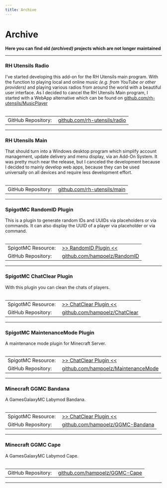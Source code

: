 ```yaml
---
title: Archive
---
```


# Archive
**Here you can find old _(archived)_ projects which are not longer maintained**

---

### RH Utensils Radio
I've started developing this add-on for the  RH Utensils main program. With the function to playing local and online music _(e.g. from YouTube or other providers)_ and playing various radios from around the world with a beautiful user interface. As I decided to cancel the RH Utensils Main program, I started with a WebApp alternative which can be found on [github.com/rh-utensils/MusicPlayer](https://github.com/rh-utensils/MusicPlayer)
<br/><br/>

|   |   |
|:- |:- |
| GitHub Repository:&nbsp; | [github.com/rh-utensils/radio](https://github.com/rh-utensils/radio) |

---

### RH Utensils Main
That should turn into a Windows desktop program which simplify account management, update delivery and menu display, via an Add-On System. It was pretty much near the release, but I canceled the development because I decided to mainly develop web apps, because they can be used universally on all devices and require less development effort.
<br/><br/>

|   |   |
|:- |:- |
| GitHub Repository:&nbsp; | [github.com/rh-utensils/main](https://github.com/rh-utensils/main) |

---

### SpigotMC RandomID Plugin
This is a plugin to generate random IDs and UUIDs via placeholders or via commands. It can also display the UUID of a player via placeholder or via command.
<br/><br/>

|   |   |
|:- |:- |
| SpigotMC Resource:&nbsp; | [>> RandomID Plugin <<](https://www.spigotmc.org/resources/get-player-uuid-random-id-uuid-generator-placeholderapi-support.57738/) |
| GitHub Repository:&nbsp; | [github.com/hampoelz/RandomID](https://github.com/hampoelz/RandomID) |

---

### SpigotMC ChatClear Plugin
With this plugin you can clean the chats of players.
<br/><br/>

|   |   |
|:- |:- |
| SpigotMC Resource:&nbsp; | [>> ChatClear Plugin <<](https://www.spigotmc.org/resources/chatclear.57735/) |
| GitHub Repository:&nbsp; | [github.com/hampoelz/ChatClear](https://github.com/hampoelz/ChatClear) |

---

### SpigotMC MaintenanceMode Plugin
A maintenance mode plugin for Minecraft Server.
<br/><br/>

|   |   |
|:- |:- |
| SpigotMC Resource:&nbsp; | [>> ChatClear Plugin <<](https://www.spigotmc.org/resources/maintenancemode-maxplayer-manager-like-on-mineplex.57736/) |
| GitHub Repository:&nbsp; | [github.com/hampoelz/MaintenanceMode](https://github.com/hampoelz/MaintenanceMode) |

---

### Minecraft GGMC Bandana
A GamesGalaxyMC Labymod Bandana.
<br/><br/>

|   |   |
|:- |:- |
| SpigotMC Resource:&nbsp; | [>> ChatClear Plugin <<](https://www.spigotmc.org/resources/maintenancemode-maxplayer-manager-like-on-mineplex.57736/) |
| GitHub Repository:&nbsp; | [github.com/hampoelz/GGMC-Bandana](https://github.com/hampoelz/GGMC-Bandana) |

---

### Minecraft GGMC Cape
A GamesGalaxyMC Labymod Cape.
<br/><br/>

|   |   |
|:- |:- |
| GitHub Repository:&nbsp; | [github.com/hampoelz/GGMC-Cape](https://github.com/hampoelz/GGMC-Cape) |

---

<style>
    .container {
        overflow-wrap: anywhere;
    }
</style>